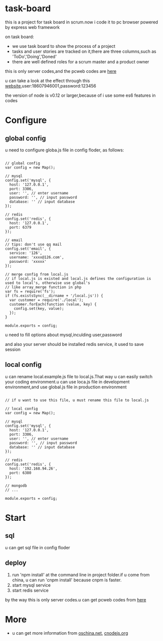 # task-board
this is a project for task board in scrum.now i code it to pc browser powered by express web framework

on task board:
- we use task board to show the process of a project
- tasks and user stories are tracked on it,there are three columns,such as 'ToDo','Doing','Doned'
- there are well defined roles for a scrum master and a product owner


this is only server codes,and the pcweb codes are [here](https://github.com/hinson0/task-board-pcweb "here")

u can take a look at the effect through this [website](http://kanban.ishuwo.com "website"),user:18607946001,password:123456

the version of node is v0.12 or larger,because of i use some es6 features in codes

# Configure #
## global config ##
u need to configure globa.js file in config floder, as follows:

```

// global config
var config = new Map();

// mysql
config.set('mysql', {
  host: '127.0.0.1',
  port: 3306,
  user: '', // enter username
  password: '', // input password
  database: '' // input database
});

// redis
config.set('redis', {
  host: '127.0.0.1',
  port: 6379
});

// email
// tips: don't use qq mail
config.set('email', {
  service: '126',
  username: 'xxxx@126.com',
  password: 'xxxxx'
});

// merge config from local.js
// if local.js is existed and local.js defines the configuration is used to local's, otherwise use global's
// like array_merge function in php
var fs = require('fs');
if (fs.existsSync(__dirname + '/local.js')) {
  var customer = require('./local');
  customer.forEach(function (value, key) {
    config.set(key, value);
  });
}

module.exports = config;

```

u need to fill options about mysql,inculding user,password

and also your server should be installed redis service, it used to save session

## local config ##

u can rename local.example.js file to local.js.That way u can easily switch your coding environment.u can use loca.js file in development environment,and use global.js file in production environment


```

// if u want to use this file, u must rename this file to local.js

// local config
var config = new Map();

// mysql
config.set('mysql', {
  host: '127.0.0.1',
  port: 3306,
  user: '', // enter username
  password: '', // input password
  database: '' // input database
});

// redis
config.set('redis', {
  host: '192.168.94.26',
  port: 6380
});

// mongodb
// ...

module.exports = config;

```

# Start #
## sql ##
u can get sql file in config floder

## deploy ##
1. run 'npm install' at the command line in project folder.if u come from china, u can run 'cnpm install' because cnpm is faster.
2. start mysql service
3. start redis service

by the way this is only server codes.u can get pcweb codes from [here](https://github.com/hinson0/task-board-pcweb "here")

# More #
- u can get more information from [oschina.net](http://www.oschina.net/p/task-board "oschina.net"), [cnodejs.org](https://cnodejs.org/topic/55a3b5623ecc81b621bba776 "cnodejs.org")